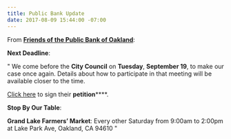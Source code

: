 ```yaml
---
title: Public Bank Update
date: 2017-08-09 15:44:00 -07:00
---
```


From [**Friends of the Public Bank of Oakland**](https://friendsofpublicbankofoakland.org/next-meeting-and-other-events/):

**Next Deadline**:

"  We come before the **City Council** on **Tuesday**, **September 19**, to make our case once again. Details about how to participate in that meeting will be available closer to the time. 

[Click here](https://friendsofpublicbankofoakland.org/petition/) to sign their **petition******.

**Stop By Our Table**:

**Grand Lake Farmers’ Market**: Every other Saturday from 9:00am to 2:00pm at Lake Park Ave, Oakland, CA 94610  "

